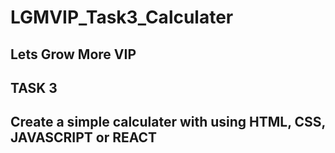# LGMVIP_Task3_Calculater

## Lets Grow More VIP

## TASK 3 

## Create a simple calculater with using HTML, CSS, JAVASCRIPT or REACT

